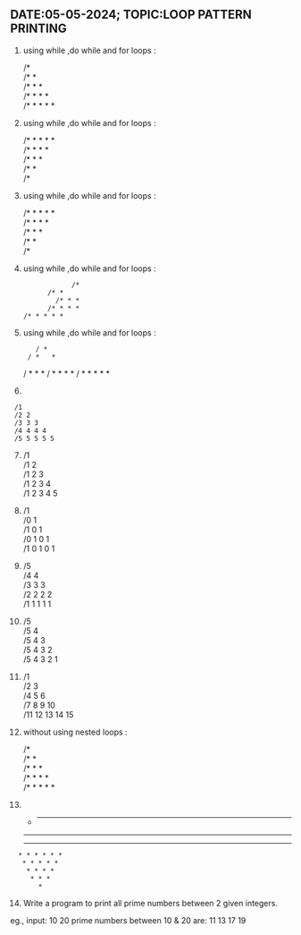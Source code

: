 ## DATE:05-05-2024;  TOPIC:LOOP PATTERN PRINTING

1.	using while ,do while and for loops :

	/*  
	/* *  
	/* * *  
	/* * * *  
	/* * * * *  

2.	using while ,do while and for loops :

	/* * * * *  
	/* * * *  
	/* * *  
	/* *  
	/*  


3.	using while ,do while and for loops :

	/* * * * *  
	  /* * * *  
	    /* * *  
	      /* *  
	        /*  


4.	using while ,do while and for loops : 


            	    /*  
         	  /* *  
       	        /* * *  
     	      /* * * *  
	    /* * * * *  


5. using while ,do while and for loops :


          / *
        / *   *
      / *   *   *
    / *   *   *   *
  / *   *   *   *   *


6. 

     /1  
     /2 2  
     /3 3 3  
     /4 4 4 4  
     /5 5 5 5 5  


7.	/1  
	/1 2  
	/1 2 3  
	/1 2 3 4  
	/1 2 3 4 5  

8. 	/1  
	/0 1  
	/1 0 1  
	/0 1 0 1  
	/1 0 1 0 1  

9.	/5    
	/4 4    
	/3 3 3    
	/2 2 2 2    
	/1 1 1 1 1    


10.
	/5    
	/5 4    
	/5 4 3    
	/5 4 3 2    
	/5 4 3 2 1  

11. 
	/1  
	/2    3  
	/4    5   6  
	/7    8   9    10  
	/11   12  13   14  15  

12.	without using nested loops :

	/*  
	/* *  
	/* * *  
	/* * * *  
	/* * * * *  

13.	   *  
         * * *  
        * * * *  
       * * * * *  
      * * * * * *  
       * * * * *  
        * * * *  
         * * *  
           *   


14. Write a program to print all prime numbers between 2 given integers.

eg., input: 10 20
prime numbers between 10 & 20 are: 11 13 17 19
   

